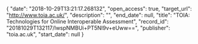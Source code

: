{
  "date": "2018-10-29T13:21:17.268132", 
  "open_access": true, 
  "target_url": "http://www.toia.ac.uk/", 
  "description": "", 
  "end_date": null, 
  "title": "TOIA: Technologies for Online Interoperable Assessment", 
  "record_id": "20181029T132117/lwspNMBUi+PT5Nl9v+eUww==", 
  "publisher": "toia.ac.uk", 
  "start_date": null
}

